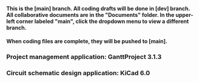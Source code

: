 #### This is the [main] branch. All coding drafts will be done in [dev] branch. All collaborative documents are in the "Documents" folder. In the upper-left corner labeled "main", click the dropdown menu to view a different branch.
#### When coding files are complete, they will be pushed to [main].


### Project management application: GanttProject 3.1.3
### Circuit schematic design application: KiCad 6.0
